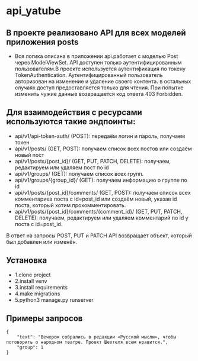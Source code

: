 # api_yatube

## В проекте реализовано API для всех моделей приложения posts
- Вся логика описана в приложении api.работает с моделью Post через ModelViewSet.
API  доступен только аутентифицированным пользователям.В проекте используется аутентификация по токену TokenAuthentication.
Аутентифицированный пользователь авторизован на изменение и удаление своего контента. в остальных случаях доступ предоставляется только для чтения. При попытке изменить чужие данные возвращается код ответа 403 Forbidden.

## Для взаимодействия с ресурсами используются такие эндпоинты:
- api/v1/api-token-auth/ (POST): передаём логин и пароль, получаем токен
- api/v1/posts/ (GET, POST): получаем список всех постов или создаём новый пост
- api/v1/posts/{post_id}/ (GET, PUT, PATCH, DELETE): получаем, редактируем или удаляем пост по id
- api/v1/groups/ (GET): получаем список всех групп.
- api/v1/groups/{group_id}/ (GET): получаем информацию о группе по id
- api/v1/posts/{post_id}/comments/ (GET, POST): получаем список всех комментариев поста с id=post_id или создаём новый, указав id поста, который хотим прокомментировать.
- api/v1/posts/{post_id}/comments/{comment_id}/ (GET, PUT, PATCH, DELETE): получаем, редактируем или удаляем комментарий по id у поста с id=post_id.

В ответ на запросы POST, PUT и PATCH API возвращает объект, который был добавлен или изменён.


## Установка
- 1.clone project
- 2.install venv
- 3.install requirements
- 4.make migrations
- 5.python3 manage.py runserver

## Примеры запросов
```
{
    "text": "Вечером собрались в редакции «Русской мысли», чтобы поговорить о народном театре. Проект Шехтеля всем нравится.",
    "group": 1
} 
```
